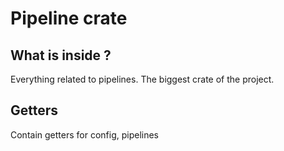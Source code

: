 # Pipeline crate

## What is inside ?

Everything related to pipelines.
The biggest crate of the project.

## Getters

Contain getters for config, pipelines
